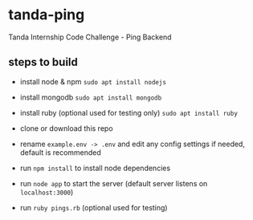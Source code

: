 # tanda-ping
Tanda Internship Code Challenge - Ping Backend

## steps to build

- install node & npm `sudo apt install nodejs`

- install mongodb `sudo apt install mongodb`

- install ruby (optional used for testing only) `sudo apt install ruby`

- clone or download this repo

- rename `example.env -> .env` and edit any config settings if needed, default is recommended

- run `npm install` to install node dependencies

- run `node app` to start the server (default server listens on `localhost:3000`)

- run `ruby pings.rb` (optional used for testing)
